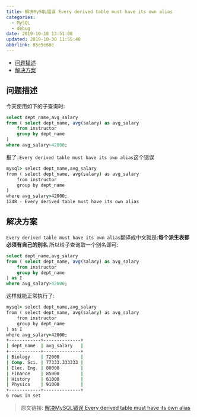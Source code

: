 ```yaml
---
title: 解决MySQL错误 Every derived table must have its own alias
categories: 
  - MySQL
  - debug
date: 2019-10-18 13:51:08
updated: 2019-10-30 11:55:40
abbrlink: 85e5e68e
---
```

- [问题描述](/blog/html/85e5e68e/#问题描述)
- [解决方案](/blog/html/85e5e68e/#解决方案)

<!--more-->
<script src="https://cdn.bootcss.com/jquery/3.4.0/jquery.slim.min.js"></script>
<script>$(document).ready(function () {$(".post-body > ul:nth-child(1)").hide();});</script>

<!--end-->
## 问题描述 ##
今天使用如下的子查询时:
```sql
select dept_name,avg_salary
from ( select dept_name, avg(salary) as avg_salary
    from instructor 
    group by dept_name
)
where avg_salary>42000;
```
报了`:Every derived table must have its own alias`这个错误
```cmd
mysql> select dept_name,avg_salary
from ( select dept_name, avg(salary) as avg_salary
    from instructor 
    group by dept_name
)
where avg_salary>42000;
1248 - Every derived table must have its own alias
```
## 解决方案 ##
`Every derived table must have its own alias`翻译成中文就是:**每个派生表都必须有自己的别名**
所以给子查询取一个别名即可:
```sql
select dept_name,avg_salary
from ( select dept_name, avg(salary) as avg_salary
    from instructor 
    group by dept_name
) as I
where avg_salary>42000;
```
这样就能正常执行了:
```cmd
mysql> select dept_name,avg_salary
from ( select dept_name, avg(salary) as avg_salary
    from instructor 
    group by dept_name
) as I
where avg_salary>42000;
+------------+--------------+
| dept_name  | avg_salary   |
+------------+--------------+
| Biology    | 72000        |
| Comp. Sci. | 77333.333333 |
| Elec. Eng. | 80000        |
| Finance    | 85000        |
| History    | 61000        |
| Physics    | 91000        |
+------------+--------------+
6 rows in set
```

>原文链接: [解决MySQL错误 Every derived table must have its own alias](https://lanlan2017.github.io/blog/85e5e68e/)
